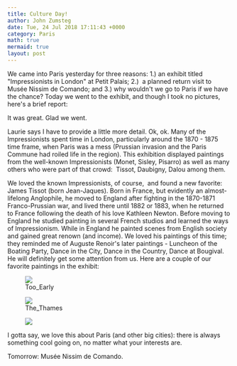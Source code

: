 ```yaml
---
title: Culture Day!
author: John Zumsteg
date: Tue, 24 Jul 2018 17:11:43 +0000
category: Paris
math: true
mermaid: true
layout: post
---
```

We came into Paris yesterday for three reasons: 1.) an exhibit titled "Impressionists in London" at Petit Palais; 2.)  a planned return visit to Musée Nissim de Comando; and 3.) why wouldn't we go to Paris if we have the chance? Today we went to the exhibit, and though I took no pictures, here's a brief report:

It was great. Glad we went.

Laurie says I have to provide a little more detail. Ok, ok. Many of the Impressionists spent time in London, particularly around the 1870 - 1875 time frame, when Paris was a mess (Prussian invasion and the Paris Commune had roiled life in the region). This exhibition displayed paintings from the well-known Impressionists (Monet, Sisley, Pisarro) as well as many others who were part of that crowd:  Tissot, Daubigny, Dalou among them.

We loved the known Impressionists, of course,  and found a new favorite: James Tissot (born Jean-Jaques). Born in France, but evidently an almost-lifelong Anglophile, he moved to England after fighting in the 1870-1871 Franco-Prussian war, and lived there until 1882 or 1883, when he returned to France following the death of his love Kathleen Newton. Before moving to England he studied painting in several French studios and learned the ways of Impressionism. While in England he painted scenes from English society and gained great renown (and income). We loved his paintings of this time; they reminded me of Auguste Renoir's later paintings - Luncheon of the Boating Party, Dance in the City, Dance in the Country, Dance at Bougival. He will definitely get some attention from us. Here are a couple of our favorite paintings in the exhibit:

<figure class = "landscape">
	<img src="{{"https://upload.wikimedia.org/wikipedia/commons/thumb/b/be/James_Tissot_-_Too_Early.jpg/800px-James_Tissot_-_Too_Early.jpg"}}">
	<figcaption>Too_Early</figcaption>
</figure>

<figure class = "landscape">
	<img src="{{"https://upload.wikimedia.org/wikipedia/commons/thumb/e/ec/James_Tissot_-_The_Thames.jpg/2560px-James_Tissot_-_The_Thames.jpg"}}">
	<figcaption>The_Thames</figcaption>
</figure>

<figure class = "landscape">
	<img src="{{"https://upload.wikimedia.org/wikipedia/commons/3/34/Ballonshipboard_jamestissot_1874.jpg"}}">
	<figcaption></figcaption>
</figure>

I gotta say, we love this about Paris (and other big cities): there is always something cool going on, no matter what your interests are.

Tomorrow: Musée Nissim de Comando.

 

